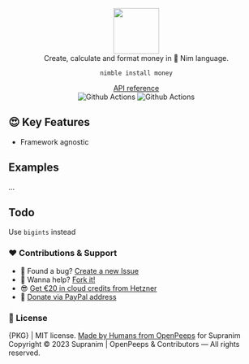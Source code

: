 <p align="center">
  <img src="https://github.com/supranim/money/blob/main/.github/logo.png" width="90px"><br>Create, calculate and format money in 👑 Nim language.
</p>

<p align="center">
  <code>nimble install money</code>
</p>

<p align="center">
  <a href="#">API reference</a><br>
  <img src="https://github.com/supranim/money/workflows/test/badge.svg" alt="Github Actions">  <img src="https://github.com/supranim/money/workflows/docs/badge.svg" alt="Github Actions">
</p>

## 😍 Key Features
- Framework agnostic

## Examples
...

## Todo
Use `bigints` instead

### ❤ Contributions & Support
- 🐛 Found a bug? [Create a new Issue](https://github.com/supranim/money/issues)
- 👋 Wanna help? [Fork it!](https://github.com/supranim/money/fork)
- 😎 [Get €20 in cloud credits from Hetzner](https://hetzner.cloud/?ref=Hm0mYGM9NxZ4)
- 🥰 [Donate via PayPal address](https://www.paypal.com/donate/?hosted_button_id=RJK3ZTDWPL55C)

### 🎩 License
{PKG} | MIT license. [Made by Humans from OpenPeeps](https://github.com/openpeeps) for Supranim<br>
Copyright &copy; 2023 Supranim | OpenPeeps & Contributors &mdash; All rights reserved.
